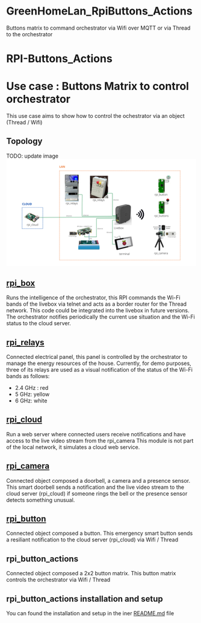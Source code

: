 # GreenHomeLan_RpiButtons_Actions
Buttons matrix to command orchestrator via Wifi over MQTT or via Thread to the orchestrator

# RPI-Buttons_Actions

# Use case : Buttons Matrix to control orchestrator

This use case aims to show how to control the ochestrator via an object (Thread / Wifi)

## **Topology**
TODO: update image
![Topology](images/general_topology.png)

## [**rpi_box**](https://github.com/Nicolas44Hernandez/GreenHomeLan_RpiBox)
Runs the intelligence of the orchestrator, this RPI commands the Wi-Fi bands of the livebox via telnet and acts as a border router for the Thread network. This code could be integrated into the livebox in future versions.
The orchestrator notifies periodically the current use situation and the Wi-Fi status to the cloud server.

## [**rpi_relays**](https://github.com/Nicolas44Hernandez/GreenHomeLan_RpiPanel)
Connected electrical panel, this panel is controlled by the orchestrator to manage the energy resources of the house.
Currently, for demo purposes, three of its relays are used as a visual notification of the status of the Wi-Fi bands as follows:
- 2.4 GHz : red
- 5 GHz: yellow
- 6 GHz: white

## [**rpi_cloud**](https://github.com/Nicolas44Hernandez/GreenHomeLan_RpiCloud)
Run a web server where connected users receive notifications and have access to the live video stream from the rpi_camera
This module is not part of the local network, it simulates a cloud web service.

## [**rpi_camera**](https://github.com/Nicolas44Hernandez/GreenHomeLan_RpiCamera)
Connected object composed a doorbell, a camera and a presence sensor. This smart doorbell sends a notification and the live video stream to the cloud server (rpi_cloud) if someone rings the bell or the presence sensor detects something unusual.

## [**rpi_button**](https://github.com/Nicolas44Hernandez/GreenHomeLan_RpiButton)
Connected object composed a button. This emergency smart button sends a resiliant notification to the cloud server (rpi_cloud) via Wifi / Thread

## **rpi_button_actions**
Connected object composed a 2x2 button matrix. This button matrix controls the orchestrator via Wifi / Thread

## rpi_button_actions installation and setup
You can found the installation and setup in the iner [README.md](server_buttons/README.md) file
